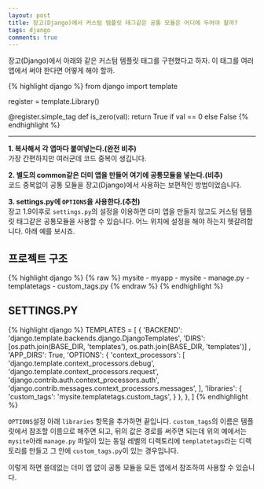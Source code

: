 ```yaml
---
layout: post
title: 장고(Django)에서 커스텀 템플릿 태그같은 공통 모듈은 어디에 두어야 할까?
tags: django
comments: true
---
```


장고(Django)에서 아래와 같은 커스텀 템플릿 태그를 구현했다고 하자. 이 태그를 여러 앱에서 써야 한다면 어떻게 해야 할까.  

{% highlight django %}
from django import template

register = template.Library()

@register.simple_tag
def is_zero(val):
    return True if val == 0 else False
{% endhighlight %}

---

**1. 복사해서 각 앱마다 붙여넣는다.(완전 비추)**   
가장 간편하지만 여러군데 코드 중복이 생깁니다.  

**2. 별도의 common같은 더미 앱을 만들어 여기에 공통모듈을 넣는다.(비추)**  
코드 중복없이 공통 모듈을 장고(Django)에서 사용하는 보편적인 방법이었습니다.  

**3. settings.py에 `OPTIONS`을 사용한다.(추천)**   
장고 1.9이후로 `settings.py`의 설정을 이용하면 더미 앱을 만들지 않고도 커스텀 템플릿 태그같은 공통모듈을 사용할 수 있습니다. 어느 위치에 설정을 해야 하는지 헷갈려합니다. 아래 예를 보시죠.   

## 프로젝트 구조  
{% highlight django %}
{% raw %}
mysite
    - myapp
    - mysite
        - manage.py
        - templatetags
            - custom_tags.py
{% endraw %}
{% endhighlight %}

## SETTINGS.PY
{% highlight django %}
TEMPLATES = [
    {
        'BACKEND': 'django.template.backends.django.DjangoTemplates',
        'DIRS': [os.path.join(BASE_DIR, 'templates'), os.path.join(BASE_DIR, 'templates')]
        ,
        'APP_DIRS': True,
        'OPTIONS': {
            'context_processors': [
                'django.template.context_processors.debug',
                'django.template.context_processors.request',
                'django.contrib.auth.context_processors.auth',
                'django.contrib.messages.context_processors.messages',
            ],
            'libraries': {
                'custom_tags': 'mysite.templatetags.custom_tags',
            }
        },
    },
]
{% endhighlight %}

`OPTIONS`설정 아래 `libraries` 항목을 추가하면 끝입니다. `custom_tags`의 이름은 템플릿에서 참조할 이름으로 해주면 되고, 뒤의 값은 경로를 써주면 되는데 위의 예에서는 `mysite`아래 `manage.py` 파일이 있는 동일 레벨의 디렉토리에 `templatetags`라는 디렉토리를 만들고 그 안에 `custom_tags.py`이 있는 경우입니다.   

이렇게 하면 쓸데없는 더미 앱 없이 공통 모듈을 모든 앱에서 참조하여 사용할 수 있습니다.  